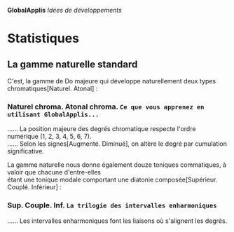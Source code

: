 **GlobalApplis** _Idées de développements_

# Statistiques
## La gamme naturelle standard
C'est, la gamme de Do majeure qui développe naturellement deux types chromatiques[Naturel. Atonal] :
### Naturel chroma.  Atonal chroma. `Ce que vous apprenez en utilisant GlobalApplis...`
...... La position majeure des degrés chromatique respecte l'ordre numérique (1, 2, 3, 4, 5, 6, 7).<br>
...... Selon les signes[Augmenté. Diminué], on altère le degré par cumulation significative.

La gamme naturelle nous donne également douze toniques commatiques, à valoir que chacune d'entre-elles<br>
étant une tonique modale comportant une diatonie composée[Supérieur. Couplé. Inférieur] :
### Sup. Couple. Inf. `La trilogie des intervalles enharmoniques`
...... Les intervalles enharmoniques font les liaisons où s'alignent les degrés.



